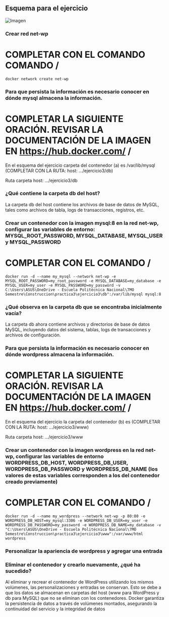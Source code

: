 ## Esquema para el ejercicio
![Imagen](img/esquema-ejercicio3.PNG)

### Crear red net-wp
# COMPLETAR CON EL COMANDO COMANDO /
```
docker network create net-wp
```
### Para que persista la información es necesario conocer en dónde mysql almacena la información.
# COMPLETAR LA SIGUIENTE ORACIÓN. REVISAR LA DOCUMENTACIÓN DE LA IMAGEN EN https://hub.docker.com/ /
En el esquema del ejercicio carpeta del contenedor (a) es /var/lib/mysql (COMPLETAR CON LA RUTA: host: .../ejercicio3/db)

Ruta carpeta host: .../ejercicio3/db

### ¿Qué contiene la carpeta db del host?
La carpeta db del host contiene los archivos de base de datos de MySQL, tales como archivos de tabla, logs de transacciones, registros, etc.

### Crear un contenedor con la imagen mysql:8  en la red net-wp, configurar las variables de entorno: MYSQL_ROOT_PASSWORD, MYSQL_DATABASE, MYSQL_USER y MYSQL_PASSWORD
# COMPLETAR CON EL COMANDO /
```
docker run -d --name my_mysql --network net-wp -e MYSQL_ROOT_PASSWORD=my_root_password -e MYSQL_DATABASE=my_database -e MYSQL_USER=my_user -e MYSQL_PASSWORD=my_password -v C:\Users\ASUS\OneDrive - Escuela Politécnica Nacional\7MO Semestre\Construccion\practica3\ejercicio3\db":/var/lib/mysql mysql:8
```

### ¿Qué observa en la carpeta db que se encontraba inicialmente vacía?
La carpeta db ahora contiene archivos y directorios de base de datos MySQL, incluyendo datos del sistema, tablas, logs de transacciones y archivos de configuración.

### Para que persista la información es necesario conocer en dónde wordpress almacena la información.
# COMPLETAR LA SIGUIENTE ORACIÓN. REVISAR LA DOCUMENTACIÓN DE LA IMAGEN EN https://hub.docker.com/ /
En el esquema del ejercicio la carpeta del contenedor (b) es (COMPLETAR CON LA RUTA: host: .../ejercicio3/www)

Ruta carpeta host: .../ejercicio3/www

### Crear un contenedor con la imagen wordpress en la red net-wp, configurar las variables de entorno WORDPRESS_DB_HOST, WORDPRESS_DB_USER, WORDPRESS_DB_PASSWORD y WORDPRESS_DB_NAME (los valores de estas variables corresponden a los del contenedor creado previamente)
# COMPLETAR CON EL COMANDO /
```
docker run -d --name my_wordpress --network net-wp -p 80:80 -e WORDPRESS_DB_HOST=my_mysql:3306 -e WORDPRESS_DB_USER=my_user -e WORDPRESS_DB_PASSWORD=my_password -e WORDPRESS_DB_NAME=my_database -v "C:\Users\ASUS\OneDrive - Escuela Politécnica Nacional\7MO Semestre\Construccion\practica3\ejercicio3\www":/var/www/html wordpress
```
### Personalizar la apariencia de wordpress y agregar una entrada

### Eliminar el contenedor y crearlo nuevamente, ¿qué ha sucedido?
Al eliminar y recrear el contenedor de WordPress utilizando los mismos volúmenes, las personalizaciones y entradas se conservan. Esto se debe a que los datos se almacenan en carpetas del host (www para WordPress y db para MySQL) que no se eliminan con los contenedores. Docker garantiza la persistencia de datos a través de volúmenes montados, asegurando la continuidad del servicio y la integridad de datos




